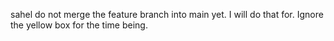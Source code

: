 sahel do not merge the feature branch into main yet. I will do that for. Ignore the yellow box for the time being.